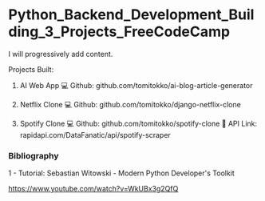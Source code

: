 # Python_Backend_Development_Building_3_Projects_FreeCodeCamp

I will progressively add content.

Projects Built:
1. AI Web App
💻 Github: github.com/tomitokko/ai-blog-article-generator

2. Netflix Clone
💻 Github: github.com/tomitokko/django-netflix-clone

3. Spotify Clone
💻 Github: github.com/tomitokko/spotify-clone
🔗 API Link: rapidapi.com/DataFanatic/api/spotify-scraper


### Bibliography

1 -  Tutorial: Sebastian Witowski - Modern Python Developer's Toolkit 

https://www.youtube.com/watch?v=WkUBx3g2QfQ
